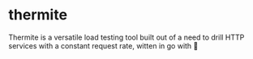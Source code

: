# thermite
Thermite is a versatile load testing tool built out of a need to drill HTTP services with a constant request rate, witten in go with 💖
